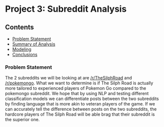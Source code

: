 # Project 3: Subreddit Analysis

## Contents

- [Problem Statement](#Problem-Statement)
- [Summary of Analysis](#Summary-of-Analysis)
- [Modeling](#Modeling)
- [Conclusions](#Conclusions)

### Problem Statement

The 2 subreddits we will be looking at are [/r/TheSilphRoad](https://www.reddit.com/r/TheSilphRoad/) and [/r/pokemongo](https://www.reddit.com/r/pokemongo/). What we want to determine is if The Silph Road is actually more tailored to experienced players of Pokemon Go compared to the pokemongo subreddit. We hope that by using NLP and testing different classification models we can differentiate posts between the two subreddits by finding language that is more akin to veteran players of the game. If we can accurately tell the difference between posts on the two subreddits, the hardcore players of The Silph Road will be able brag that their subreddit is the superior one. 


